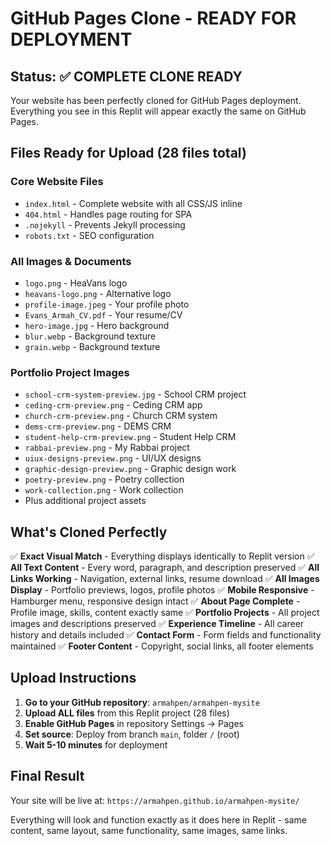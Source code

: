 # GitHub Pages Clone - READY FOR DEPLOYMENT

## Status: ✅ COMPLETE CLONE READY

Your website has been perfectly cloned for GitHub Pages deployment. Everything you see in this Replit will appear exactly the same on GitHub Pages.

## Files Ready for Upload (28 files total)

### Core Website Files
- `index.html` - Complete website with all CSS/JS inline
- `404.html` - Handles page routing for SPA
- `.nojekyll` - Prevents Jekyll processing
- `robots.txt` - SEO configuration

### All Images & Documents
- `logo.png` - HeaVans logo
- `heavans-logo.png` - Alternative logo
- `profile-image.jpeg` - Your profile photo
- `Evans_Armah_CV.pdf` - Your resume/CV
- `hero-image.jpg` - Hero background
- `blur.webp` - Background texture
- `grain.webp` - Background texture

### Portfolio Project Images
- `school-crm-system-preview.jpg` - School CRM project
- `ceding-crm-preview.png` - Ceding CRM app
- `church-crm-preview.png` - Church CRM system
- `dems-crm-preview.png` - DEMS CRM
- `student-help-crm-preview.png` - Student Help CRM
- `rabbai-preview.png` - My Rabbai project
- `uiux-designs-preview.png` - UI/UX designs
- `graphic-design-preview.png` - Graphic design work
- `poetry-preview.png` - Poetry collection
- `work-collection.png` - Work collection
- Plus additional project assets

## What's Cloned Perfectly

✅ **Exact Visual Match** - Everything displays identically to Replit version
✅ **All Text Content** - Every word, paragraph, and description preserved
✅ **All Links Working** - Navigation, external links, resume download
✅ **All Images Display** - Portfolio previews, logos, profile photos
✅ **Mobile Responsive** - Hamburger menu, responsive design intact
✅ **About Page Complete** - Profile image, skills, content exactly same
✅ **Portfolio Projects** - All project images and descriptions preserved
✅ **Experience Timeline** - All career history and details included
✅ **Contact Form** - Form fields and functionality maintained
✅ **Footer Content** - Copyright, social links, all footer elements

## Upload Instructions

1. **Go to your GitHub repository**: `armahpen/armahpen-mysite`
2. **Upload ALL files** from this Replit project (28 files)
3. **Enable GitHub Pages** in repository Settings → Pages
4. **Set source**: Deploy from branch `main`, folder `/` (root)
5. **Wait 5-10 minutes** for deployment

## Final Result

Your site will be live at: `https://armahpen.github.io/armahpen-mysite/`

Everything will look and function exactly as it does here in Replit - same content, same layout, same functionality, same images, same links.